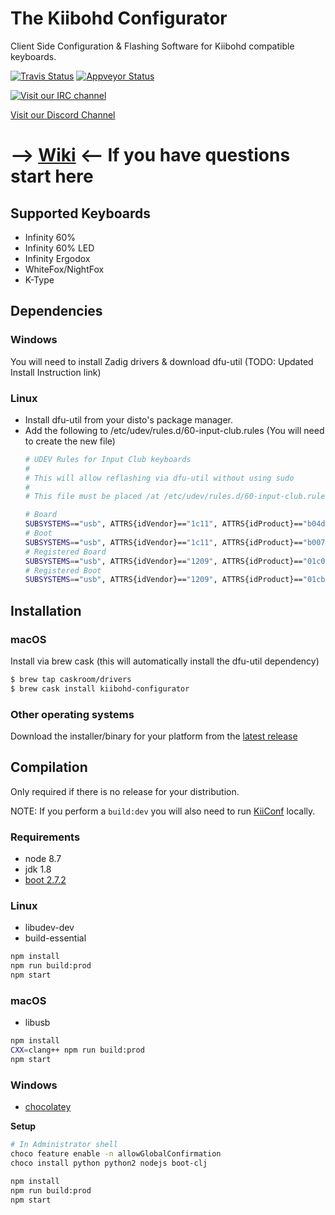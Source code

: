 # The Kiibohd Configurator

Client Side Configuration & Flashing Software for Kiibohd compatible keyboards.

[![Travis Status](https://travis-ci.org/kiibohd/configurator.svg?branch=master)](https://travis-ci.org/kiibohd/configurator) [![Appveyor Status](https://ci.appveyor.com/api/projects/status/keu6at9jdrlvd1g5/branch/master?svg=true)](https://ci.appveyor.com/project/kiibohd/configurator/branch/master)


[![Visit our IRC channel](https://kiwiirc.com/buttons/irc.freenode.net/input.club.png)](https://kiwiirc.com/client/irc.freenode.net/#input.club)

[Visit our Discord Channel](https://discord.gg/GACJa4f)

# --> [Wiki](https://kiibohd.github.io/wiki/#/Quickstart) <-- If you have questions start here



## Supported Keyboards

* Infinity 60%
* Infinity 60% LED
* Infinity Ergodox
* WhiteFox/NightFox
* K-Type

## Dependencies

### Windows

You will need to install Zadig drivers & download dfu-util (TODO: Updated Install Instruction link)

### Linux

* Install dfu-util from your disto's package manager.
* Add the following to /etc/udev/rules.d/60-input-club.rules (You will need to create the new file)
  ```bash
  # UDEV Rules for Input Club keyboards
  #
  # This will allow reflashing via dfu-util without using sudo
  #
  # This file must be placed /at /etc/udev/rules.d/60-input-club.rules  (preferred location)
  
  # Board
  SUBSYSTEMS=="usb", ATTRS{idVendor}=="1c11", ATTRS{idProduct}=="b04d", MODE="664", GROUP="plugdev"
  # Boot
  SUBSYSTEMS=="usb", ATTRS{idVendor}=="1c11", ATTRS{idProduct}=="b007", MODE="664", GROUP="plugdev"
  # Registered Board
  SUBSYSTEMS=="usb", ATTRS{idVendor}=="1209", ATTRS{idProduct}=="01c0", MODE="664", GROUP="plugdev"
  # Registered Boot
  SUBSYSTEMS=="usb", ATTRS{idVendor}=="1209", ATTRS{idProduct}=="01cb", MODE="664", GROUP="plugdev"
  ```


## Installation

### macOS

Install via brew cask (this will automatically install the dfu-util dependency)

```bash
$ brew tap caskroom/drivers
$ brew cask install kiibohd-configurator
```

### Other operating systems

Download the installer/binary for your platform from the [latest release](https://github.com/kiibohd/configurator/releases/latest)


## Compilation

Only required if there is no release for your distribution.

NOTE: If you perform a `build:dev` you will also need to run [KiiConf](https://github.com/kiibohd/KiiConf) locally.


### Requirements

* node 8.7
* jdk 1.8
* [boot 2.7.2](https://github.com/boot-clj/boot)


### Linux

* libudev-dev
* build-essential

```bash
npm install
npm run build:prod
npm start
```


### macOS

* libusb

```bash
npm install
CXX=clang++ npm run build:prod
npm start
```


### Windows

* [chocolatey](https://chocolatey.org/)

__Setup__
```bash
# In Administrator shell
choco feature enable -n allowGlobalConfirmation
choco install python python2 nodejs boot-clj
```

```bash
npm install
npm run build:prod
npm start
```

